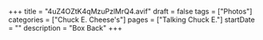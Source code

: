 +++
title = "4uZ4OZtK4qMzuPzlMrQ4.avif"
draft = false
tags = ["Photos"]
categories = ["Chuck E. Cheese's"]
pages = ["Talking Chuck E."]
startDate = ""
description = "Box Back"
+++
